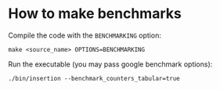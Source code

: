 # How to make benchmarks

Compile the code with the `BENCHMARKING` option:

```make <source_name> OPTIONS=BENCHMARKING```

Run the executable (you may pass google benchmark options):

```./bin/insertion --benchmark_counters_tabular=true```